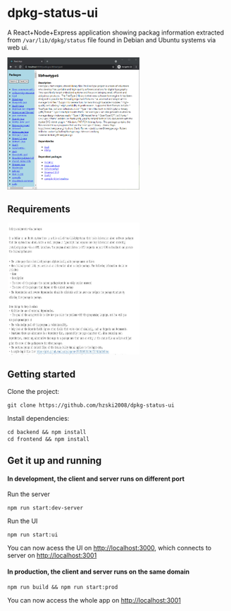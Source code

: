 # dpkg-status-ui

A React+Node+Express application showing packag information extracted from `/var/lib/dpkg/status` file found in Debian and
Ubuntu systems via web ui.

<img src="demo.PNG" width="300" height="300"/>

## Requirements
<img src="req.PNG" width="300" height="300"/>

## Getting started

Clone the project:

```
git clone https://github.com/hzski2008/dpkg-status-ui
```

Install dependencies:
```
cd backend && npm install
cd frontend && npm install
```

## Get it up and running

#### In development, the client and server runs on different port

Run the server
```
npm run start:dev-server
```

Run the UI
```
npm run start:ui
```

You can now acess the UI on <http://localhost:3000>, which connects to server on <http://localhost:3001>

#### In production, the client and server runs on the same domain
```
npm run build && npm run start:prod
```

You can now access the whole app on <http://localhost:3001>

